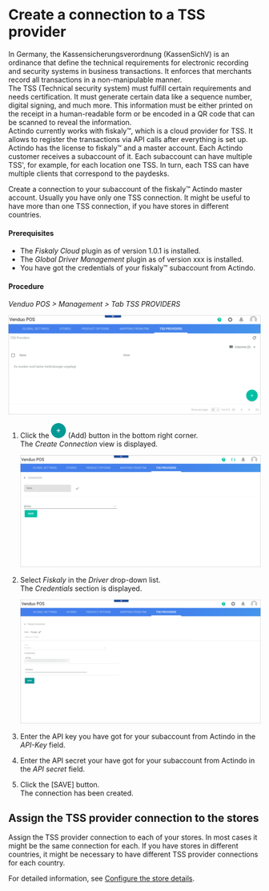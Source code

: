 # Create a connection to a TSS provider

In Germany, the Kassensicherungsverordnung (KassenSichV) is an ordinance that define the technical requirements for electronic recording and security systems in business transactions. It enforces that merchants record all transactions in a non-manipulable manner.   
The TSS (Technical security system) must fulfill certain requirements and needs certification. It must generate certain data like a sequence number, digital signing, and much more. This information must be either printed on the receipt in a human-readable form or be encoded in a QR code that can be scanned to reveal the information.   
Actindo currently works with fiskaly&trade;, which is a cloud provider for TSS. It allows to register the transactions via API calls after everything is set up. Actindo has the license to fiskaly&trade; and a master account. Each Actindo customer receives a subaccount of it. Each subaccount can have multiple TSS', for example, for each location one TSS. In turn, each TSS can have multiple clients that correspond to the paydesks.

Create a connection to your subaccount of the fiskaly&trade; Actindo master account. Usually you have only one TSS connection. It might be useful to have more than one TSS connection, if you have stores in different countries.

#### Prerequisites

- The *Fiskaly Cloud* plugin as of version 1.0.1 is installed.
- The *Global Driver Management* plugin as of version xxx is installed. <!---Stimmt das?-->
- You have got the credentials of your fiskaly&trade; subaccount from Actindo.

#### Procedure

*Venduo POS > Management > Tab TSS PROVIDERS*

![TSS Providers](../../Assets/Screenshots/POS/Management/TSSProviders/TSSProviders.png "[TSS Providers]")

1.  Click the ![Add](../../Assets/Icons/Plus01.png "[Add]") (Add) button in the bottom right corner.   
    The *Create Connection* view is displayed.  

    ![Create connection](../../Assets/Screenshots/POS/Management/TSSProviders/CreateConnection.png "[Create connection]")

2. Select *Fiskaly* in the *Driver* drop-down list.   
    The *Credentials* section is displayed.

    ![Fiskaly connection](../../Assets/Screenshots/POS/Management/TSSProviders/FiskalyConnection.png "[Fiskaly connection]") 

3. Enter the API key you have got for your subaccount from Actindo in the *API-Key* field.   

4. Enter the API secret your have got for your subaccount from Actindo in the *API secret* field.

5. Click the [SAVE] button.    
    The connection has been created.



## Assign the TSS provider connection to the stores

Assign the TSS provider connection to each of your stores. In most cases it might be the same connection for each. If you have stores in different countries, it might be necessary to have different TSS provider connections for each country.

For detailed information, see [Configure the store details](./06a_CreateStoreManually.md#configure-the-store-details).




